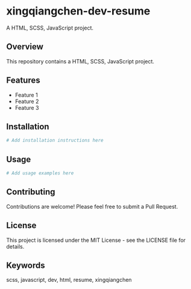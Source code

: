 # xingqiangchen-dev-resume

A HTML, SCSS, JavaScript project.

## Overview

This repository contains a HTML, SCSS, JavaScript project.

## Features

- Feature 1
- Feature 2
- Feature 3

## Installation

```bash
# Add installation instructions here
```

## Usage

```bash
# Add usage examples here
```

## Contributing

Contributions are welcome! Please feel free to submit a Pull Request.

## License

This project is licensed under the MIT License - see the LICENSE file for details.

## Keywords

scss, javascript, dev, html, resume, xingqiangchen

